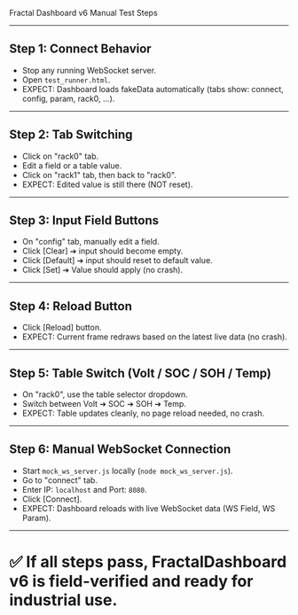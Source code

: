 


 Fractal Dashboard v6 Manual Test Steps

---

## Step 1: Connect Behavior
- Stop any running WebSocket server.
- Open `test_runner.html`.
- EXPECT: Dashboard loads fakeData automatically (tabs show: connect, config, param, rack0, ...).

---

## Step 2: Tab Switching
- Click on "rack0" tab.
- Edit a field or a table value.
- Click on "rack1" tab, then back to "rack0".
- EXPECT: Edited value is still there (NOT reset).

---

## Step 3: Input Field Buttons
- On "config" tab, manually edit a field.
- Click [Clear] ➔ input should become empty.
- Click [Default] ➔ input should reset to default value.
- Click [Set] ➔ Value should apply (no crash).

---

## Step 4: Reload Button
- Click [Reload] button.
- EXPECT: Current frame redraws based on the latest live data (no crash).

---

## Step 5: Table Switch (Volt / SOC / SOH / Temp)
- On "rack0", use the table selector dropdown.
- Switch between Volt ➔ SOC ➔ SOH ➔ Temp.
- EXPECT: Table updates cleanly, no page reload needed, no crash.

---

## Step 6: Manual WebSocket Connection
- Start `mock_ws_server.js` locally (`node mock_ws_server.js`).
- Go to "connect" tab.
- Enter IP: `localhost` and Port: `8080`.
- Click [Connect].
- EXPECT: Dashboard reloads with live WebSocket data (WS Field, WS Param).

---

# ✅ If all steps pass, FractalDashboard v6 is field-verified and ready for industrial use.